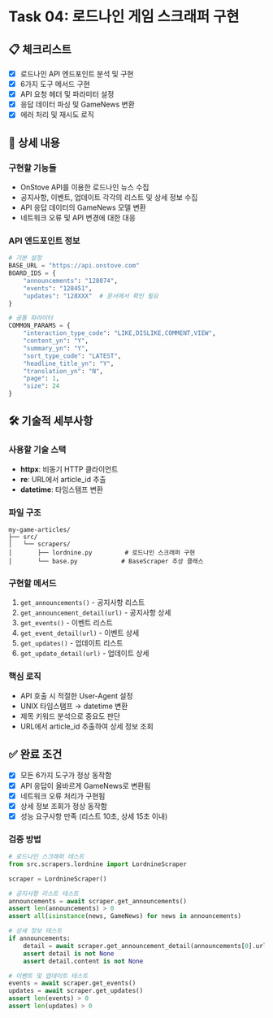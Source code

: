# Task 04: 로드나인 게임 스크래퍼 구현

## 📋 체크리스트

- [x] 로드나인 API 엔드포인트 분석 및 구현
- [x] 6가지 도구 메서드 구현
- [x] API 요청 헤더 및 파라미터 설정
- [x] 응답 데이터 파싱 및 GameNews 변환
- [x] 에러 처리 및 재시도 로직

## 📝 상세 내용

### 구현할 기능들

- OnStove API를 이용한 로드나인 뉴스 수집
- 공지사항, 이벤트, 업데이트 각각의 리스트 및 상세 정보 수집
- API 응답 데이터의 GameNews 모델 변환
- 네트워크 오류 및 API 변경에 대한 대응

### API 엔드포인트 정보

```python
# 기본 설정
BASE_URL = "https://api.onstove.com"
BOARD_IDS = {
    "announcements": "128074",
    "events": "128451",
    "updates": "128XXX"  # 문서에서 확인 필요
}

# 공통 파라미터
COMMON_PARAMS = {
    "interaction_type_code": "LIKE,DISLIKE,COMMENT,VIEW",
    "content_yn": "Y",
    "summary_yn": "Y",
    "sort_type_code": "LATEST",
    "headline_title_yn": "Y",
    "translation_yn": "N",
    "page": 1,
    "size": 24
}
```

## 🛠️ 기술적 세부사항

### 사용할 기술 스택

- **httpx**: 비동기 HTTP 클라이언트
- **re**: URL에서 article_id 추출
- **datetime**: 타임스탬프 변환

### 파일 구조

```
my-game-articles/
├── src/
│   └── scrapers/
│       ├── lordnine.py         # 로드나인 스크래퍼 구현
│       └── base.py            # BaseScraper 추상 클래스
```

### 구현할 메서드

1. `get_announcements()` - 공지사항 리스트
2. `get_announcement_detail(url)` - 공지사항 상세
3. `get_events()` - 이벤트 리스트
4. `get_event_detail(url)` - 이벤트 상세
5. `get_updates()` - 업데이트 리스트
6. `get_update_detail(url)` - 업데이트 상세

### 핵심 로직

- API 호출 시 적절한 User-Agent 설정
- UNIX 타임스탬프 → datetime 변환
- 제목 키워드 분석으로 중요도 판단
- URL에서 article_id 추출하여 상세 정보 조회

## ✅ 완료 조건

- [x] 모든 6가지 도구가 정상 동작함
- [x] API 응답이 올바르게 GameNews로 변환됨
- [x] 네트워크 오류 처리가 구현됨
- [x] 상세 정보 조회가 정상 동작함
- [x] 성능 요구사항 만족 (리스트 10초, 상세 15초 이내)

### 검증 방법

```python
# 로드나인 스크래퍼 테스트
from src.scrapers.lordnine import LordnineScraper

scraper = LordnineScraper()

# 공지사항 리스트 테스트
announcements = await scraper.get_announcements()
assert len(announcements) > 0
assert all(isinstance(news, GameNews) for news in announcements)

# 상세 정보 테스트
if announcements:
    detail = await scraper.get_announcement_detail(announcements[0].url)
    assert detail is not None
    assert detail.content is not None

# 이벤트 및 업데이트 테스트
events = await scraper.get_events()
updates = await scraper.get_updates()
assert len(events) > 0
assert len(updates) > 0
```

